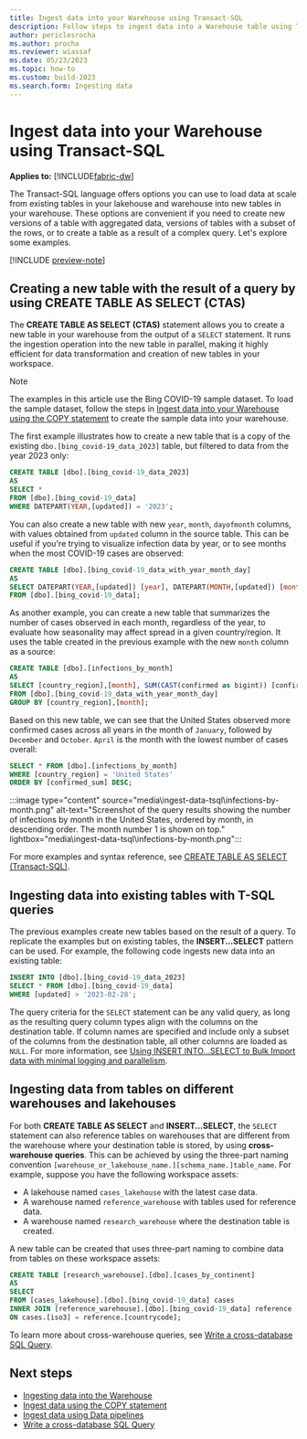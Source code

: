 ```yaml
---
title: Ingest data into your Warehouse using Transact-SQL
description: Follow steps to ingest data into a Warehouse table using Transact-SQL
author: periclesrocha
ms.author: procha
ms.reviewer: wiassaf
ms.date: 05/23/2023
ms.topic: how-to
ms.custom: build-2023
ms.search.form: Ingesting data
---
```


# Ingest data into your Warehouse using Transact-SQL

**Applies to:** [!INCLUDE[fabric-dw](includes/applies-to-version/fabric-dw.md)]

The Transact-SQL language offers options you can use to load data at scale from existing tables in your lakehouse and warehouse into new tables in your warehouse. These options are convenient if you need to create new versions of a table with aggregated data, versions of tables with a subset of the rows, or to create a table as a result of a complex query. Let's explore some examples.

[!INCLUDE [preview-note](../includes/preview-note.md)]

## Creating a new table with the result of a query by using CREATE TABLE AS SELECT (CTAS)

The **CREATE TABLE AS SELECT (CTAS)** statement allows you to create a new table in your warehouse from the output of a `SELECT` statement. It runs the ingestion operation into the new table in parallel, making it highly efficient for data transformation and creation of new tables in your workspace.

> [!NOTE] 
> The examples in this article use the Bing COVID-19 sample dataset. To load the sample dataset, follow the steps in [Ingest data into your Warehouse using the COPY statement](ingest-data-copy.md) to create the sample data into your warehouse.

The first example illustrates how to create a new table that is a copy of the existing `dbo.[bing_covid-19_data_2023]` table, but filtered to data from the year 2023 only:

```sql
CREATE TABLE [dbo].[bing_covid-19_data_2023]
AS
SELECT * 
FROM [dbo].[bing_covid-19_data] 
WHERE DATEPART(YEAR,[updated]) = '2023';
```

You can also create a new table with new `year`, `month`, `dayofmonth` columns, with values obtained from `updated` column in the source table. This can be useful if you're trying to visualize infection data by year, or to see months when the most COVID-19 cases are observed:

```sql
CREATE TABLE [dbo].[bing_covid-19_data_with_year_month_day]
AS
SELECT DATEPART(YEAR,[updated]) [year], DATEPART(MONTH,[updated]) [month], DATEPART(DAY,[updated]) [dayofmonth], * 
FROM [dbo].[bing_covid-19_data];
```

As another example, you can create a new table that summarizes the number of cases observed in each month, regardless of the year, to evaluate how seasonality may affect spread in a given country/region. It uses the table created in the previous example with the new `month` column as a source: 

```sql
CREATE TABLE [dbo].[infections_by_month]
AS
SELECT [country_region],[month], SUM(CAST(confirmed as bigint)) [confirmed_sum]
FROM [dbo].[bing_covid-19_data_with_year_month_day]
GROUP BY [country_region],[month];
```

Based on this new table, we can see that the United States observed more confirmed cases across all years in the month of `January`, followed by `December` and `October`. `April` is the month with the lowest number of cases overall:

```sql
SELECT * FROM [dbo].[infections_by_month]
WHERE [country_region] = 'United States'
ORDER BY [confirmed_sum] DESC;
```

:::image type="content" source="media\ingest-data-tsql\infections-by-month.png" alt-text="Screenshot of the query results showing the number of infections by month in the United States, ordered by month, in descending order. The month number 1 is shown on top." lightbox="media\ingest-data-tsql\infections-by-month.png":::

For more examples and syntax reference, see [CREATE TABLE AS SELECT (Transact-SQL)](/sql/t-sql/statements/create-table-as-select-azure-sql-data-warehouse?view=fabric&preserve-view=true).

## Ingesting data into existing tables with T-SQL queries

The previous examples create new tables based on the result of a query. To replicate the examples but on existing tables, the **INSERT...SELECT** pattern can be used. For example, the following code ingests new data into an existing table:

```sql
INSERT INTO [dbo].[bing_covid-19_data_2023]
SELECT * FROM [dbo].[bing_covid-19_data] 
WHERE [updated] > '2023-02-28';
```

The query criteria for the `SELECT` statement can be any valid query, as long as the resulting query column types align with the columns on the destination table. If column names are specified and include only a subset of the columns from the destination table, all other columns are loaded as `NULL`. For more information, see [Using INSERT INTO...SELECT to Bulk Import data with minimal logging and parallelism](/sql/t-sql/statements/insert-transact-sql?view=fabric&preserve-view=true#using-insert-intoselect-to-bulk-import-data-with-minimal-logging-and-parallelism).

## Ingesting data from tables on different warehouses and lakehouses

For both **CREATE TABLE AS SELECT** and **INSERT...SELECT**, the `SELECT` statement can also reference tables on warehouses that are different from the warehouse where your destination table is stored, by using **cross-warehouse queries**. This can be achieved by using the three-part naming convention `[warehouse_or_lakehouse_name.][schema_name.]table_name`. For example, suppose you have the following workspace assets:

- A lakehouse named `cases_lakehouse` with the latest case data. 
- A warehouse named `reference_warehouse` with tables used for reference data.
- A warehouse named `research_warehouse` where the destination table is created. 

A new table can be created that uses three-part naming to combine data from tables on these workspace assets:

```sql
CREATE TABLE [research_warehouse].[dbo].[cases_by_continent]
AS
SELECT 
FROM [cases_lakehouse].[dbo].[bing_covid-19_data] cases
INNER JOIN [reference_warehouse].[dbo].[bing_covid-19_data] reference
ON cases.[iso3] = reference.[countrycode];
```

To learn more about cross-warehouse queries, see [Write a cross-database SQL Query](query-warehouse.md#write-a-cross-database-query).

## Next steps

- [Ingesting data into the Warehouse](ingest-data.md)
- [Ingest data using the COPY statement](ingest-data-copy.md)
- [Ingest data using Data pipelines](ingest-data-pipelines.md)
- [Write a cross-database SQL Query](query-warehouse.md#write-a-cross-database-query)
